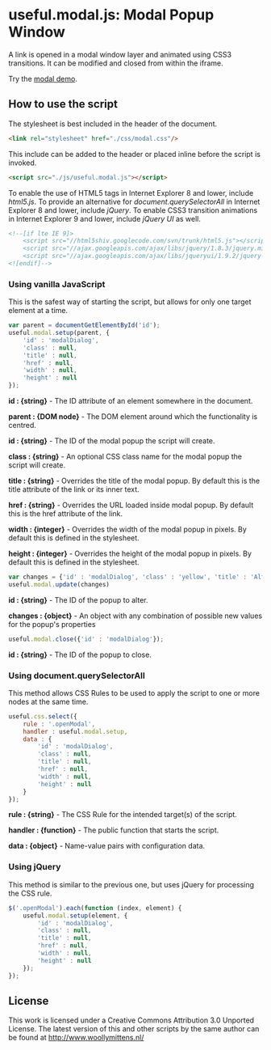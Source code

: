 # useful.modal.js: Modal Popup Window

A link is opened in a modal window layer and animated using CSS3 transitions. It can be modified and closed from within the iframe.

Try the <a href="http://www.woollymittens.nl/useful/default.php?url=modal">modal demo</a>.

## How to use the script

The stylesheet is best included in the header of the document.

```html
<link rel="stylesheet" href="./css/modal.css"/>
```

This include can be added to the header or placed inline before the script is invoked.

```html
<script src="./js/useful.modal.js"></script>
```

To enable the use of HTML5 tags in Internet Explorer 8 and lower, include *html5.js*. To provide an alternative for *document.querySelectorAll* in Internet Explorer 8 and lower, include *jQuery*. To enable CSS3 transition animations in Internet Explorer 9 and lower, include *jQuery UI* as well.

```html
<!--[if lte IE 9]>
	<script src="//html5shiv.googlecode.com/svn/trunk/html5.js"></script>
	<script src="//ajax.googleapis.com/ajax/libs/jquery/1.8.3/jquery.min.js"></script>
	<script src="//ajax.googleapis.com/ajax/libs/jqueryui/1.9.2/jquery-ui.min.js"></script>
<![endif]-->
```

### Using vanilla JavaScript

This is the safest way of starting the script, but allows for only one target element at a time.

```javascript
var parent = documentGetElementById('id');
useful.modal.setup(parent, {
	'id' : 'modalDialog',
	'class' : null,
	'title' : null,
	'href' : null,
	'width' : null,
	'height' : null
});
```

**id : {string}** - The ID attribute of an element somewhere in the document.

**parent : {DOM node}** - The DOM element around which the functionality is centred.

**id : {string}** - The ID of the modal popup the script will create.

**class : {string}** - An optional CSS class name for the modal popup the script will create.

**title : {string}** - Overrides the title of the modal popup. By default this is the title attribute of the link or its inner text.

**href : {string}** - Overrides the URL loaded inside modal popup. By default this is the href attribute of the link.

**width : {integer}** - Overrides the width of the modal popup in pixels. By default this is defined in the stylesheet.

**height : {integer}** - Overrides the height of the modal popup in pixels. By default this is defined in the stylesheet.

```javascript
var changes = {'id' : 'modalDialog', 'class' : 'yellow', 'title' : 'Altered Modal Dialog', 'href' : null, 'width' : 400, 'height' : 300};
useful.modal.update(changes)
```

**id : {string}** - The ID of the popup to alter.

**changes : {object}** - An object with any combination of possible new values for the popup's properties

```javascript
useful.modal.close({'id' : 'modalDialog'});
```

**id : {string}** - The ID of the popup to close.

### Using document.querySelectorAll

This method allows CSS Rules to be used to apply the script to one or more nodes at the same time.

```javascript
useful.css.select({
	rule : '.openModal',
	handler : useful.modal.setup,
	data : {
		'id' : 'modalDialog',
		'class' : null,
		'title' : null,
		'href' : null,
		'width' : null,
		'height' : null
	}
});
```

**rule : {string}** - The CSS Rule for the intended target(s) of the script.

**handler : {function}** - The public function that starts the script.

**data : {object}** - Name-value pairs with configuration data.

### Using jQuery

This method is similar to the previous one, but uses jQuery for processing the CSS rule.

```javascript
$('.openModal').each(function (index, element) {
	useful.modal.setup(element, {
		'id' : 'modalDialog',
		'class' : null,
		'title' : null,
		'href' : null,
		'width' : null,
		'height' : null
	});
});
```

## License
This work is licensed under a Creative Commons Attribution 3.0 Unported License. The latest version of this and other scripts by the same author can be found at http://www.woollymittens.nl/
